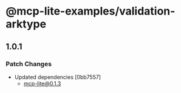 # @mcp-lite-examples/validation-arktype

## 1.0.1

### Patch Changes

- Updated dependencies [0bb7557]
  - mcp-lite@0.1.3
